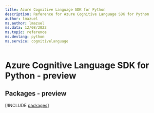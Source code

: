 ```yaml
---
title: Azure Cognitive Language SDK for Python
description: Reference for Azure Cognitive Language SDK for Python
author: lmazuel
ms.author: lmazuel
ms.data: 12/08/2022
ms.topic: reference
ms.devlang: python
ms.service: cognitivelanguage
---
```

# Azure Cognitive Language SDK for Python - preview
## Packages - preview
[!INCLUDE [packages](cognitive-language-index.md)]